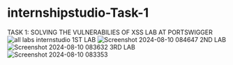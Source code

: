 # internshipstudio-Task-1
TASK 1: SOLVING THE VULNERABILIES OF XSS LAB AT PORTSWIGGER
![all labs internstudio](https://github.com/user-attachments/assets/945e5f7f-aca4-4274-86ed-b6ae9d55062d)
1ST LAB
![Screenshot 2024-08-10 084647](https://github.com/user-attachments/assets/00e3b34a-fb1b-4005-902c-8c78345f95da)
2ND LAB
![Screenshot 2024-08-10 083632](https://github.com/user-attachments/assets/a711a688-61ac-4958-834b-b4c4cde290a7)
3RD LAB
![Screenshot 2024-08-10 083353](https://github.com/user-attachments/assets/ac82d92e-76fe-4743-9be7-d44dccef9cd5)
